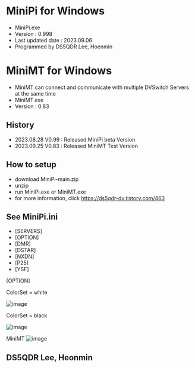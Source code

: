 # MiniPi for Windows 
- MiniPi.exe
- Version : 0.998
- Last updated date : 2023.09.06
- Programmed by DS5QDR Lee, Hoenmin

# MiniMT for Windows
- MiniMT can connect and communicate with multiple DVSwitch Servers at the same time
- MiniMT.exe
- Version : 0.83 

## History
- 2023.08.28 V0.99 : Released MiniPi beta Version
- 2023.09.25 V0.83 : Released MiniMT Test Version

## How to setup
- download MiniPi-main.zip
- unzip
- run MiniPi.exe or MiniMT.exe
- for more information, click https://ds5qdr-dv.tistory.com/463

## See MiniPi.ini
- [SERVERS]
- [OPTION]
- [DMR]
- [DSTAR]
- [NXDN]
- [P25]
- [YSF]

[OPTION]

ColorSet = white

![image](https://github.com/ds5qdr/MiniPi/assets/64110724/647c2a76-8fba-4ecf-8407-1e569f3a14be)

ColorSet = black

![image](https://github.com/ds5qdr/MiniPi/assets/64110724/55079379-9bc5-4224-bc3f-1648747094a1)

MiniMT
![image](https://github.com/ds5qdr/MiniPi/assets/64110724/b2b41438-300f-4600-a7f5-6a2fd620a160)

## DS5QDR Lee, Heonmin
